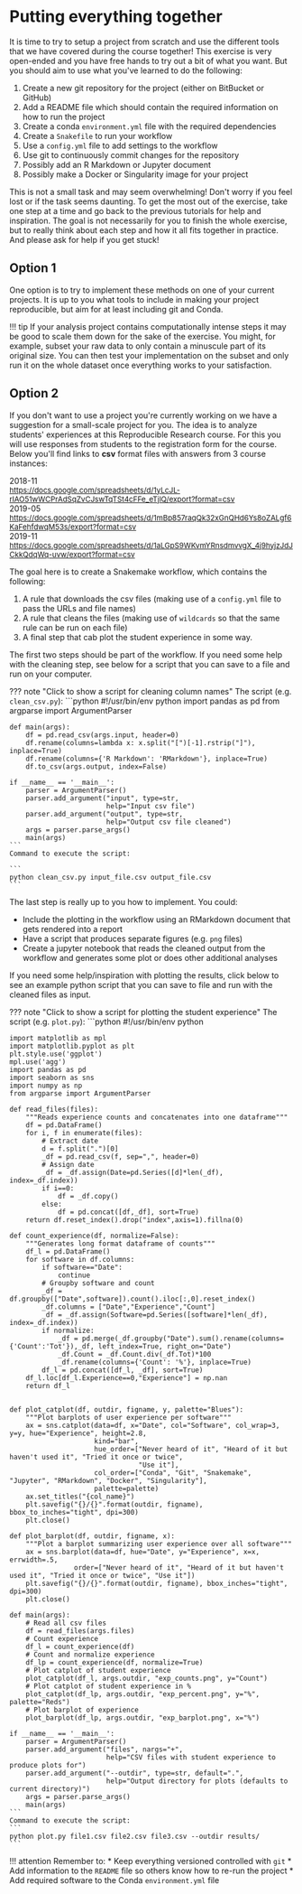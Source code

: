 # Putting everything together

It is time to try to setup a project from scratch and use the different
tools that we have covered during the course together! This exercise is very
open-ended and you have free hands to try out a bit of what you want. But you
should aim to use what you've learned to do the following:

1. Create a new git repository for the project (either on BitBucket or GitHub)
2. Add a README file which should contain the required information on how to
   run the project
3. Create a conda `environment.yml` file with the required dependencies
4. Create a `Snakefile` to run your workflow
5. Use a `config.yml` file to add settings to the workflow
6. Use git to continuously commit changes for the repository
7. Possibly add an R Markdown or Jupyter document
8. Possibly make a Docker or Singularity image for your project

This is not a small task and may seem overwhelming! Don't worry if you feel
lost or if the task seems daunting. To get the most out of the exercise, take
one step at a time and go back to the previous tutorials for help and
inspiration. The goal is not necessarily for you to finish the whole exercise,
but to really think about each step and how it all fits together in practice.
And please ask for help if you get stuck!

## Option 1
One option is to try to implement these methods on one of your current
projects. It is up to you what tools to include in making your project
reproducible, but aim for at least including git and Conda.

!!! tip
    If your analysis project contains computationally intense steps it may be
    good to scale them down for the sake of the exercise. You might, for
    example, subset your raw data to only contain a minuscule part of its
    original size. You can then test your implementation on the subset and only
    run it on the whole dataset once everything works to your satisfaction.

## Option 2
If you don't want to use a project you're currently working on we have
a suggestion for a small-scale project for you. The idea is to analyze
students' experiences at this Reproducible Research course. For this you will
use responses from students to the registration form for the course. Below
you'll find links to **csv** format files with answers from 3 course instances:

2018-11<br>
<font size="2">https://docs.google.com/spreadsheets/d/1yLcJL-rIAO51wWCPrAdSqZvCJswTqTSt4cFFe_eTjlQ/export?format=csv</font><br>
2019-05<br>
<font size="2">
https://docs.google.com/spreadsheets/d/1mBp857raqQk32xGnQHd6Ys8oZALgf6KaFehfdwqM53s/export?format=csv</font><br>
2019-11<br>
<font size="2">
https://docs.google.com/spreadsheets/d/1aLGpS9WKvmYRnsdmvvgX_4j9hyjzJdJCkkQdqWq-uvw/export?format=csv</font>

The goal here is to create a Snakemake workflow, which contains the following:

1. A rule that downloads the csv files (making use of a `config.yml` file to
   pass the URLs and file names)
2. A rule that cleans the files (making use of `wildcards` so that the same
   rule can be run on each file)
3. A final step that cab plot the student experience in some way.

The first two steps should be part of the workflow. If you need some help
with the cleaning step, see below for a script that you can save to a file
and run on your computer.

??? note "Click to show a script for cleaning column names"
    The script (e.g. `clean_csv.py`):
    ```python
    #!/usr/bin/env python
    import pandas as pd
    from argparse import ArgumentParser

    def main(args):
        df = pd.read_csv(args.input, header=0)
        df.rename(columns=lambda x: x.split("[")[-1].rstrip("]"), inplace=True)
        df.rename(columns={'R Markdown': 'RMarkdown'}, inplace=True)
        df.to_csv(args.output, index=False)

    if __name__ == '__main__':
        parser = ArgumentParser()
        parser.add_argument("input", type=str,
                            help="Input csv file")
        parser.add_argument("output", type=str,
                            help="Output csv file cleaned")
        args = parser.parse_args()
        main(args)
    ```
    Command to execute the script:
    
    ```
    python clean_csv.py input_file.csv output_file.csv
    ```

The last step is really up to you how to implement. You could:

* Include the plotting in the workflow using an RMarkdown document that
  gets rendered into a report
* Have a script that produces separate figures (e.g. `png` files)
* Create a jupyter notebook that reads the cleaned output from the workflow
  and generates some plot or does other additional analyses

If you need some help/inspiration with plotting the results, click below
to see an example python script that you can save to file and run with
the cleaned files as input.

??? note "Click to show a script for plotting the student experience"
    The script (e.g. `plot.py`):
    ```python
    #!/usr/bin/env python

    import matplotlib as mpl
    import matplotlib.pyplot as plt
    plt.style.use('ggplot')
    mpl.use('agg')
    import pandas as pd
    import seaborn as sns
    import numpy as np
    from argparse import ArgumentParser

    def read_files(files):
        """Reads experience counts and concatenates into one dataframe"""
        df = pd.DataFrame()
        for i, f in enumerate(files):
            # Extract date
            d = f.split(".")[0]
            _df = pd.read_csv(f, sep=",", header=0)
            # Assign date
            _df = _df.assign(Date=pd.Series([d]*len(_df), index=_df.index))
            if i==0:
                df = _df.copy()
            else:
                df = pd.concat([df,_df], sort=True)
        return df.reset_index().drop("index",axis=1).fillna(0)

    def count_experience(df, normalize=False):
        """Generates long format dataframe of counts"""
        df_l = pd.DataFrame()
        for software in df.columns:
            if software=="Date":
                continue
            # Groupby software and count
            _df = df.groupby(["Date",software]).count().iloc[:,0].reset_index()
            _df.columns = ["Date","Experience","Count"]
            _df = _df.assign(Software=pd.Series([software]*len(_df), index=_df.index))
            if normalize:
                _df = pd.merge(_df.groupby("Date").sum().rename(columns={'Count':'Tot'}),_df, left_index=True, right_on="Date")
                _df.Count = _df.Count.div(_df.Tot)*100
                _df.rename(columns={'Count': '%'}, inplace=True)
            df_l = pd.concat([df_l, _df], sort=True)
        df_l.loc[df_l.Experience==0,"Experience"] = np.nan
        return df_l


    def plot_catplot(df, outdir, figname, y, palette="Blues"):
        """Plot barplots of user experience per software"""
        ax = sns.catplot(data=df, x="Date", col="Software", col_wrap=3, y=y, hue="Experience", height=2.8,
                         kind="bar",
                         hue_order=["Never heard of it", "Heard of it but haven't used it", "Tried it once or twice",
                                    "Use it"],
                         col_order=["Conda", "Git", "Snakemake", "Jupyter", "RMarkdown", "Docker", "Singularity"],
                         palette=palette)
        ax.set_titles("{col_name}")
        plt.savefig("{}/{}".format(outdir, figname), bbox_to_inches="tight", dpi=300)
        plt.close()

    def plot_barplot(df, outdir, figname, x):
        """Plot a barplot summarizing user experience over all software"""
        ax = sns.barplot(data=df, hue="Date", y="Experience", x=x, errwidth=.5,
                    order=["Never heard of it", "Heard of it but haven't used it", "Tried it once or twice", "Use it"])
        plt.savefig("{}/{}".format(outdir, figname), bbox_inches="tight", dpi=300)
        plt.close()

    def main(args):
        # Read all csv files
        df = read_files(args.files)
        # Count experience
        df_l = count_experience(df)
        # Count and normalize experience
        df_lp = count_experience(df, normalize=True)
        # Plot catplot of student experience
        plot_catplot(df_l, args.outdir, "exp_counts.png", y="Count")
        # Plot catplot of student experience in %
        plot_catplot(df_lp, args.outdir, "exp_percent.png", y="%", palette="Reds")
        # Plot barplot of experience
        plot_barplot(df_lp, args.outdir, "exp_barplot.png", x="%")

    if __name__ == '__main__':
        parser = ArgumentParser()
        parser.add_argument("files", nargs="+",
                            help="CSV files with student experience to produce plots for")
        parser.add_argument("--outdir", type=str, default=".",
                            help="Output directory for plots (defaults to current directory)")
        args = parser.parse_args()
        main(args)
    ```
    Command to execute the script:
    ```
    python plot.py file1.csv file2.csv file3.csv --outdir results/
    ```

!!! attention
    Remember to:
    * Keep everything versioned controlled with `git`
    * Add information to the `README` file so others know how to re-run the
      project
    * Add required software to the Conda `environment.yml` file
